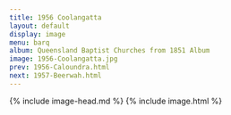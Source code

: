 ```yaml
---
title: 1956 Coolangatta
layout: default
display: image
menu: barq
album: Queensland Baptist Churches from 1851 Album
image: 1956-Coolangatta.jpg
prev: 1956-Caloundra.html
next: 1957-Beerwah.html
---
```

{% include image-head.md %}
{% include image.html %}